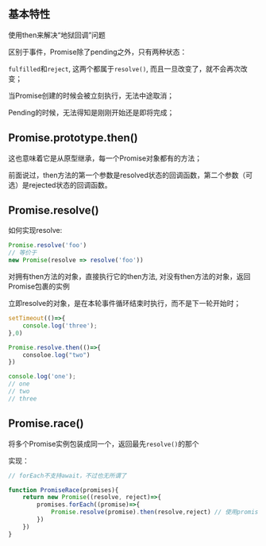 

## 基本特性
使用then来解决“地狱回调”问题

区别于事件，Promise除了pending之外，只有两种状态：

`fulfilled`和`reject`, 这两个都属于`resolve()`, 而且一旦改变了，就不会再次改变；

当Promise创建的时候会被立刻执行，无法中途取消；

Pending的时候，无法得知是刚刚开始还是即将完成；

## Promise.prototype.then()
这也意味着它是从原型继承，每一个Promise对象都有的方法；

前面说过，then方法的第一个参数是resolved状态的回调函数，第二个参数（可选）是rejected状态的回调函数。

## Promise.resolve()

如何实现resolve:
```ts
Promise.resolve('foo')
// 等价于
new Promise(resolve => resolve('foo'))
```

对拥有then方法的对象，直接执行它的then方法, 对没有then方法的对象，返回Promise包裹的实例

立即resolve的对象，是在本轮事件循环结束时执行，而不是下一轮开始时；

```ts
setTimeout(()=>{
    console.log('three');
},0)

Promise.resolve.then(()=>{
    consoloe.log("two")
})

console.log('one');
// one
// two
// three
```

## Promise.race()

将多个Promise实例包装成同一个，返回最先`resolve()`的那个

实现：
```ts
// forEach不支持await，不过也无所谓了

function PromiseRace(promises){
    return new Promise((resolve, reject)=>{
        promises.forEach((promise)=>{
            Promise.resolve(promise).then(resolve,reject) // 使用promise来兼容非Promise对象
        })
    })
}
```
